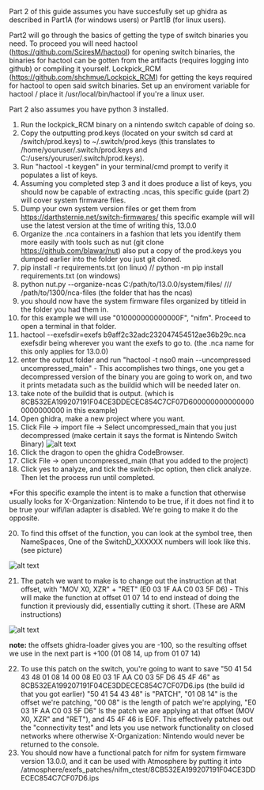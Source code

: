 Part 2 of this guide assumes you have succesfully set up ghidra as described in Part1A (for windows users) or Part1B (for linux users).

Part2 will go through the basics of getting the type of switch binaries you need. To proceed you will need hactool (https://github.com/SciresM/hactool) for opening switch binaries, the binaries for hactool can be gotten from the artifacts (requires logging into github) or compiling it yourself. Lockpick_RCM (https://github.com/shchmue/Lockpick_RCM) for getting the keys required for hactool to open said switch binaries. Set up an enviroment variable for hactool / place it /usr/local/bin/hactool if you're a linux user.

Part 2 also assumes you have python 3 installed.

1. Run the lockpick_RCM binary on a nintendo switch capable of doing so.
2. Copy the outputting prod.keys (located on your switch sd card at /switch/prod.keys) to ~/.switch/prod.keys (this translates to /home/youruser/.switch/prod.keys and C:/users/youruser/.switch/prod.keys).
3. Run "hactool -t keygen" in your terminal/cmd prompt to verify it populates a list of keys.
4. Assuming you completed step 3 and it does produce a list of keys, you should now be capable of extracting .ncas, this specific guide (part 2) will cover system firmware files.
5. Dump your own system version files or get them from https://darthsternie.net/switch-firmwares/ this specific example will will use the latest version at the time of writing this, 13.0.0
6. Organize the .nca containers in a fashion that lets you identify them more easily with tools such as nut (git clone https://github.com/blawar/nut) also put a copy of the prod.keys you dumped earlier into the folder you just git cloned.
7. pip install -r requirements.txt (on linux) // python -m pip install requirements.txt (on windows)
8. python nut.py --organize-ncas C:/path/to/13.0.0/system/files/  /// /path/to/1300/nca-files (the folder that has the ncas)
9. you should now have the system firmware files organized by titleid in the folder you had them in.
10. for this example we will use "010000000000000F", "nifm". Proceed to open a terminal in that folder.
11. hactool --exefsdir=exefs b9aff2c32adc232047454512ae36b29c.nca exefsdir being wherever you want the exefs to go to. (the .nca name for this only applies for 13.0.0)
12. enter the output folder and run "hactool -t nso0 main --uncompressed uncompressed_main" - This accomplishes two things, one you get a decompressed version of the binary you are going to work on, and two it prints metadata such as the buildid which will be needed later on.
13. take note of the buildid that is output. (which is 8CB532EA199207191F04CE3DDECEC854C7CF07D6000000000000000000000000 in this example)
14. Open ghidra, make a new project where you want.
15. Click File -> import file -> Select uncompressed_main that you just decompressed (make certain it says the format is Nintendo Switch Binary)
![alt text](https://github.com/borntohonk/patches/blob/master/img/ghidra-nso.png?raw=true)
16. Click the dragon to open the ghidra CodeBrowser.
17. Click File -> open uncompressed_main (that you added to the project)
18. Click yes to analyze, and tick the switch-ipc option, then click analyze. Then let the process run until completed.

*For this specific example the intent is to make a function that otherwise usually looks for X-Organization: Nintendo to be true, if it does not find it to be true your wifi/lan adapter is disabled. We're going to make it do the opposite.

20. To find this offset of the function, you can look at the symbol tree, then NameSpaces, One of the SwitchD_XXXXXX numbers will look like this. (see picture) 

![alt text](https://github.com/borntohonk/patches/blob/master/img/ghidra-nifm-offset.png?raw=true)

21. The patch we want to make is to change out the instruction at that offset, with "MOV X0, XZR" + "RET" (E0 03 1F AA C0 03 5F D6) - This will make the function at offset 01 07 14 to end instead of doing the function it previously did, essentially cutting it short. (These are ARM instructions)

![alt text](https://github.com/borntohonk/patches/blob/master/img/ghidra-nifm-after.png?raw=true)


**note:** the offsets ghidra-loader gives you are -100, so the resulting offset we use in the next part is +100 (01 08 14, up from 01 07 14)

22. To use this patch on the switch, you're going to want to save "50 41 54 43 48 01 08 14 00 08 E0 03 1F AA C0 03 5F D6 45 4F 46" as 8CB532EA199207191F04CE3DDECEC854C7CF07D6.ips (the build id that you got earlier) "50 41 54 43 48" is "PATCH", "01 08 14" is the offset we're patching, "00 08" is the length of patch we're applying, "E0 03 1F AA C0 03 5F D6" Is the patch we are applying at that offset (MOV X0, XZR" and "RET"), and 45 4F 46 is EOF. This effectively patches out the "connectivity test" and lets you use network functionality on closed networks where otherwise X-Organization: Nintendo would never be returned to the console.
23. You should now have a functional patch for nifm for system firmware version 13.0.0, and it can be used with Atmosphere by putting it into /atmosphere/exefs_patches/nifm_ctest/8CB532EA199207191F04CE3DDECEC854C7CF07D6.ips